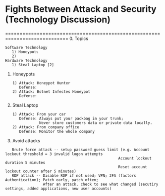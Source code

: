 # Fights Between Attack and Security (Technology Discussion)
============================================================================
0. Topics
   ```
   Software Technology
      1) Honeypots
      2) 
   Hardware Technology
      1) Steal Laptop [2]
   ```
1. Honeypots
   ```
   1) Attack: Honeypot Hunter
      Defense: 
   2) Attack: Botnet Infectes Honeypot
      Defense: 
   ```
2. Steal Laptop
   ```
   1) Attack: From your car
      Defense: Always put your packbag in your trunk;
               Never store customers data or private data locally.
   2) Attack: From company office
      Defense: Monitor the whole company
   ```
3. Avoid attacks
```
   Brute force attack -- setup password guess limit (e.g. Account lockout threshold = 3 invalid logon attempts
                                                   Account lockout duration 5 minutes
                                                   Reset account lockout counter after 5 minutes)
   RDP attack -- Disable RDP if not used; VPN; 2FA (factors Authentication); Patch early, patch often;
                 After an attack, check to see what changed (secutiry settings, added applications, new user accounts)
```